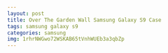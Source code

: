 ```yaml
---
layout: post
title: Over The Garden Wall Samsung Galaxy S9 Case
tags: samsung galaxy s9
categories: samsung
img: 1rhrNWGwo72WSKAB65tVnhWUEb3a3qbZp
---
```

